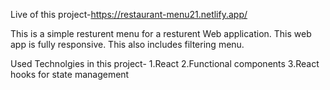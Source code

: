 Live of this project-https://restaurant-menu21.netlify.app/<br/>

This is a simple resturent menu for a resturent Web application. 
This web app is fully responsive. 
This also includes filtering menu.

Used Technolgies in this project-
1.React
2.Functional components
3.React hooks for state management
